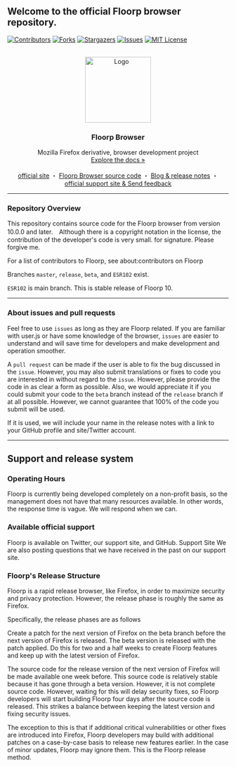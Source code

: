 ## Welcome to the official Floorp browser repository.

[![Contributors][contributors-shield]][contributors-url]
[![Forks][forks-shield]][forks-url]
[![Stargazers][stars-shield]][stars-url]
[![Issues][issues-shield]][issues-url]
[![MIT License][license-shield]][license-url]


<!-- MARKDOWN LINKS & IMAGES -->
<!-- https://www.markdownguide.org/basic-syntax/#reference-style-links -->
[contributors-shield]: https://img.shields.io/github/contributors/Floorp-Projects/Floorp.svg?style=for-the-badge
[contributors-url]: https://github.com/Floorp-Projects/Floorp/graphs/contributors
[forks-shield]: https://img.shields.io/github/forks/Floorp-Projects/Floorp?style=for-the-badge
[forks-url]: https://github.com/Floorp-Projects/Floorp/network/members
[stars-shield]: https://img.shields.io/github/stars/Floorp-Projects/Floorp.svg?style=for-the-badge
[stars-url]: https://github.com/Floorp-Projects/Floorp/stargazers
[issues-shield]: https://img.shields.io/github/issues/Floorp-Projects/Floorp.svg?style=for-the-badge
[issues-url]: https://github.com/Floorp-Projects/Floorp-Projects/issues
[license-shield]: https://img.shields.io/github/license/Floorp-Projects/Floorp.svg?style=for-the-badge
[license-url]: https://github.com/Floorp-Projects/Floorp/blob/master/LICENSE
<!-- PROJECT LOGO -->
<br />
<div align="center">
  <a href="https://github.com/Floorp-Projects/Floorp">
    <img src="https://avatars.githubusercontent.com/u/94953125?s=200&v=4" alt="Logo" width="150" height="150">
  </a>

  <h3 align="center">Floorp Browser</h3>

  <p align="center">
    Mozilla Firefox derivative, browser development project
    <br />
    <a href=".github/workflow.md">Explore the docs »</a>
    <br />
    <br />
    <a href="https://floorp.ablaze.one">official site</a>
    ・
    <a href="https://github.com/Floorp-Projects/Floorp">Floorp Browser source code</a>
    ・
    <a href="https://blog.ablaze.one">Blog & release notes</a>
    ・
    <a href="https://support.ablaze.one">official support site & Send feedback</a>
  </p>
</div>

---

### Repository Overview

This repository contains source code for the Floorp browser from version 10.0.0 and later.　Although there is a copyright notation in the license, the contribution of the developer's code is very small. for signature. Please forgive me.

For a list of contributors to Floorp, see about:contributors on Floorp

Branches ```master```, ```release```, ``beta``, and ``ESR102`` exist.

``ESR102`` is main branch. This is stable release of Floorp 10.

----

### About issues and pull requests

Feel free to use ``issues`` as long as they are Floorp related. If you are familiar with user.js or have some knowledge of the browser, `issues` are easier to understand and will save time for developers and make development and operation smoother.

A `pull request` can be made if the user is able to fix the bug discussed in the `issue`. However, you may also submit translations or fixes to code you are interested in without regard to the `issue`. However, please provide the code in as clear a form as possible. Also, we would appreciate it if you could submit your code to the `beta` branch instead of the `release` branch if at all possible. However, we cannot guarantee that 100% of the code you submit will be used.

If it is used, we will include your name in the release notes with a link to your GitHub profile and site/Twitter account.

---

## Support and release system

### Operating Hours

Floorp is currently being developed completely on a non-profit basis, so the management does not have that many resources available. In other words, the response time is vague. We will respond when we can.

### Available official support

Floorp is available on Twitter, our support site, and GitHub. Support Site
We are also posting questions that we have received in the past on our support site.

### Floorp's Release Structure

Floorp is a rapid release browser, like Firefox, in order to maximize security and privacy protection. However, the release phase is roughly the same as Firefox.

Specifically, the release phases are as follows

Create a patch for the next version of Firefox on the beta branch before the next version of Firefox is released. The beta version is released with the patch applied. Do this for two and a half weeks to create Floorp features and keep up with the latest version of Firefox.

The source code for the release version of the next version of Firefox will be made available one week before. This source code is relatively stable because it has gone through a beta version. However, it is not complete source code. However, waiting for this will delay security fixes, so Floorp developers will start building Floorp four days after the source code is released. This strikes a balance between keeping the latest version and fixing security issues.

The exception to this is that if additional critical vulnerabilities or other fixes are introduced into Firefox, Floorp developers may build with additional patches on a case-by-case basis to release new features earlier. In the case of minor updates, Floorp may ignore them. This is the Floorp release method.
